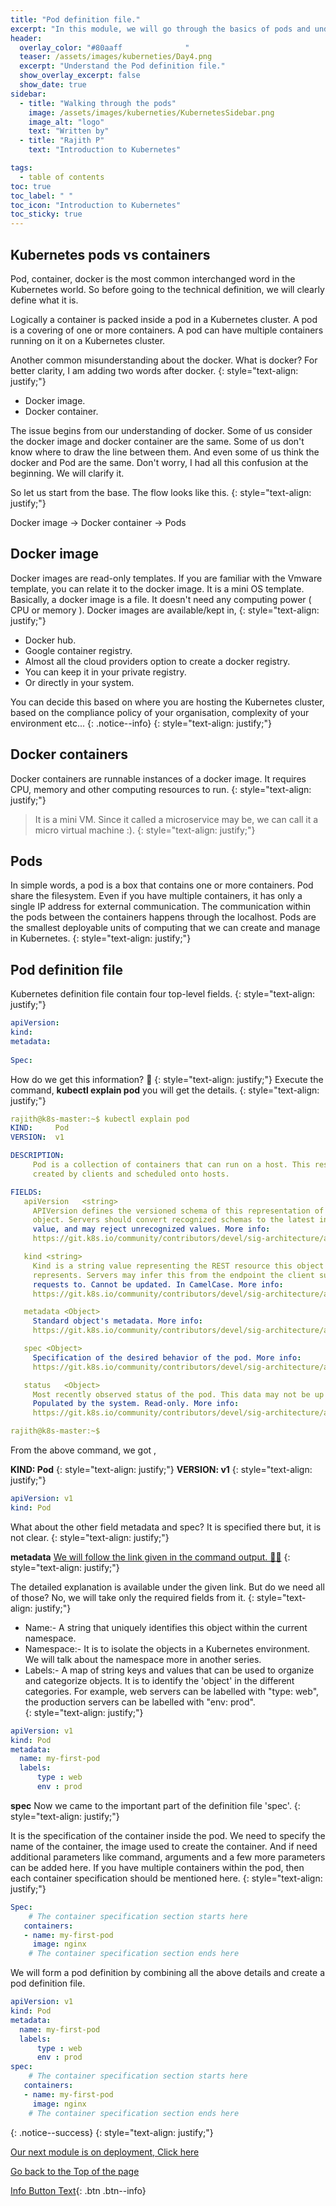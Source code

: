 ```yaml
---
title: "Pod definition file."
excerpt: "In this module, we will go through the basics of pods and understand the structure of pod definition."
header:
  overlay_color: "#80aaff              "
  teaser: /assets/images/kuberneties/Day4.png
  excerpt: "Understand the Pod definition file."
  show_overlay_excerpt: false
  show_date: true
sidebar:
  - title: "Walking through the pods"
    image: /assets/images/kuberneties/KubernetesSidebar.png
    image_alt: "logo"
    text: "Written by"
  - title: "Rajith P"
    text: "Introduction to Kubernetes"

tags:
  - table of contents
toc: true
toc_label: " "
toc_icon: "Introduction to Kubernetes"
toc_sticky: true
---
```


## Kubernetes pods vs containers 

Pod, container, docker is the most common interchanged word in the Kubernetes world. So before going to the technical definition, we will clearly define what it is.

Logically a container is packed inside a pod in a Kubernetes cluster. A pod is a covering of one or more containers. A pod can have multiple containers running on it on a Kubernetes cluster.

Another common misunderstanding about the docker. What is docker? For better clarity, I am adding two words after docker.
{: style="text-align: justify;"}

* Docker image.
* Docker container.

The issue begins from our understanding of docker. Some of us consider the docker image and docker container are the same. Some of us don't know where to draw the line between them. And even some of us think the docker and Pod are the same. Don't worry, I had all this confusion at the beginning. We will clarify it.  

So let us start from the base. The flow looks like this.
{: style="text-align: justify;"}

Docker image -> Docker container -> Pods 

## Docker image

Docker images are read-only templates. If you are familiar with the Vmware template, you can relate it to the docker image. It is a mini OS template. Basically, a docker image is a file. It doesn't need any computing power ( CPU or memory ). Docker images are available/kept in,
{: style="text-align: justify;"}

* Docker hub. 
* Google container registry.
* Almost all the cloud providers option to create a docker registry.
* You can keep it in your private registry.
* Or directly in your system.

You can decide this based on where you are hosting the Kubernetes cluster, based on the compliance policy of your organisation, complexity of your environment etc...
{: .notice--info}
{: style="text-align: justify;"}

## Docker containers

Docker containers are runnable instances of a docker image. It requires CPU, memory and other computing resources to run.
{: style="text-align: justify;"}

> It is a mini VM. Since it called a microservice may be, we can call it a micro virtual machine :).
{: style="text-align: justify;"}

## Pods
In simple words, a pod is a box that contains one or more containers. Pod share the filesystem. Even if you have multiple containers, it has only a single IP address for external communication. The communication within the pods between the containers happens through the localhost. Pods are the smallest deployable units of computing that we can create and manage in Kubernetes. 
{: style="text-align: justify;"}


## Pod definition file 

Kubernetes definition file contain four top-level fields.
{: style="text-align: justify;"}

```yaml
apiVersion: 
kind: 
metadata:
 
Spec:
```
How do we get this information? 🤔 
{: style="text-align: justify;"}
Execute the command, **kubectl explain pod** you will get the details.
{: style="text-align: justify;"}

```yaml
rajith@k8s-master:~$ kubectl explain pod
KIND:     Pod
VERSION:  v1

DESCRIPTION:
     Pod is a collection of containers that can run on a host. This resource is
     created by clients and scheduled onto hosts.

FIELDS:
   apiVersion	<string>
     APIVersion defines the versioned schema of this representation of an
     object. Servers should convert recognized schemas to the latest internal
     value, and may reject unrecognized values. More info:
     https://git.k8s.io/community/contributors/devel/sig-architecture/api-conventions.md#resources

   kind	<string>
     Kind is a string value representing the REST resource this object
     represents. Servers may infer this from the endpoint the client submits
     requests to. Cannot be updated. In CamelCase. More info:
     https://git.k8s.io/community/contributors/devel/sig-architecture/api-conventions.md#types-kinds

   metadata	<Object>
     Standard object's metadata. More info:
     https://git.k8s.io/community/contributors/devel/sig-architecture/api-conventions.md#metadata

   spec	<Object>
     Specification of the desired behavior of the pod. More info:
     https://git.k8s.io/community/contributors/devel/sig-architecture/api-conventions.md#spec-and-status

   status	<Object>
     Most recently observed status of the pod. This data may not be up to date.
     Populated by the system. Read-only. More info:
     https://git.k8s.io/community/contributors/devel/sig-architecture/api-conventions.md#spec-and-status

rajith@k8s-master:~$ 
```
From the above command, we got ,

**KIND:     Pod**
{: style="text-align: justify;"}
**VERSION:  v1**
{: style="text-align: justify;"}

```yaml
apiVersion: v1
kind: Pod
```

What about the other field metadata and spec? It is specified there but, it is not clear. 
{: style="text-align: justify;"}

**metadata**  [We will follow the link given in the command output. 🏃🏼](https://git.k8s.io/community/contributors/devel/sig-architecture/api-conventions.md#metadata)
{: style="text-align: justify;"}

The detailed explanation is available under the given link. But do we need all of those? No, we will take only the required fields from it. 
{: style="text-align: justify;"}


* Name:- A string that uniquely identifies this object within the current namespace. 
* Namespace:- It is to isolate the objects in a Kubernetes environment. We will talk about the namespace more in another series.
* Labels:- A map of string keys and values that can be used to organize and categorize objects. It is to identify the 'object' in the different categories. For example, web servers can be labelled with "type: web", the production servers can be labelled with "env: prod".  
{: style="text-align: justify;"}

```yaml
apiVersion: v1
kind: Pod
metadata:
  name: my-first-pod
  labels:
      type : web
      env : prod  
```

**spec** Now we came to the important part of the definition file 'spec'.
{: style="text-align: justify;"}

It is the specification of the container inside the pod.
We need to specify the name of the container, the image used to create the container. And if need additional parameters like command, arguments and a few more parameters can be added here. If you have multiple containers within the pod, then each container specification should be mentioned here. 
{: style="text-align: justify;"}
```yaml
Spec:
    # The container specification section starts here
   containers:
   - name: my-first-pod
     image: nginx
    # The container specification section ends here
```

We will form a pod definition by combining all the above details and create a pod definition file. 

```yaml
apiVersion: v1
kind: Pod
metadata:
  name: my-first-pod
  labels:
      type : web
      env : prod  
spec:
    # The container specification section starts here
   containers:
   - name: my-first-pod
     image: nginx
    # The container specification section ends here
```

{: .notice--success}
{: style="text-align: justify;"}

[Our next module is on deployment, Click here](https://rajith.in/Kubernetes/KubernetesPart5_Deployment-1/)

<div markdown="0"><a href="#" class="btn btn--success">Go back to the Top of the page </a></div>     

 [Info Button Text](https://mangodairy.github.io/devsite/Kubernetes/#kubernetes-in-7-days-in-a-week-){: .btn .btn--info}
 




